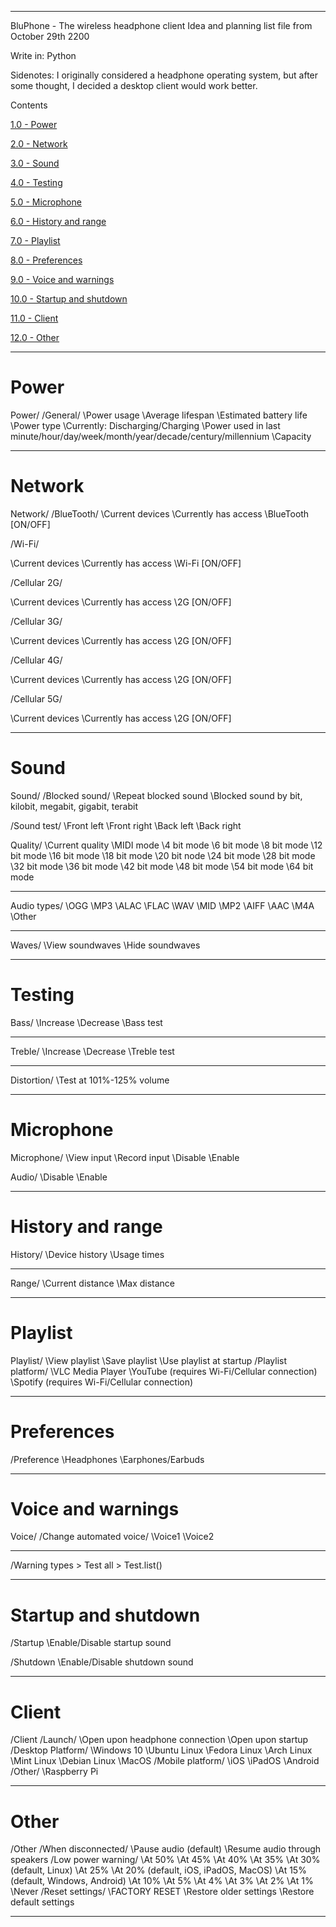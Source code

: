 
***

BluPhone - The wireless headphone client
Idea and planning list file from October 29th 2200

Write in: Python

Sidenotes:
I originally considered a headphone operating system, but after some thought, I decided a desktop client would work better.

Contents

[1.0 - Power](#Power)

[2.0 - Network](#Network)

[3.0 - Sound](#Sound)

[4.0 - Testing](#Testing)

[5.0 - Microphone](#Microphone)

[6.0 - History and range](#History-and-range)

[7.0 - Playlist](#Playlist)

[8.0 - Preferences](#Preferences)

[9.0 - Voice and warnings](#Voice-and-warnings)

[10.0 - Startup and shutdown](#Startup-and-shutdown)

[11.0 - Client](#Client)

[12.0 - Other](#Other)

***

# Power

Power/
/General/
\Power usage
\Average lifespan
\Estimated battery life
\Power type
\Currently: Discharging/Charging
\Power used in last minute/hour/day/week/month/year/decade/century/millennium
\Capacity

***

# Network

Network/
/BlueTooth/
\Current devices
\Currently has access
\BlueTooth [ON/OFF]

/Wi-Fi/

\Current devices
\Currently has access
\Wi-Fi [ON/OFF]

/Cellular 2G/

\Current devices
\Currently has access
\2G [ON/OFF]

/Cellular 3G/

\Current devices
\Currently has access
\2G [ON/OFF]

/Cellular 4G/

\Current devices
\Currently has access
\2G [ON/OFF]

/Cellular 5G/

\Current devices
\Currently has access
\2G [ON/OFF]

***

# Sound

Sound/
/Blocked sound/
\Repeat blocked sound
\Blocked sound by bit, kilobit, megabit, gigabit, terabit

/Sound test/
\Front left
\Front right
\Back left
\Back right

Quality/
\Current quality
\MIDI mode
\4 bit mode
\6 bit mode
\8 bit mode
\12 bit mode
\16 bit mode
\18 bit mode
\20 bit node
\24 bit mode
\28 bit mode
\32 bit mode
\36 bit mode
\42 bit mode
\48 bit mode
\54 bit mode
\64 bit mode

***

Audio types/
\OGG
\MP3
\ALAC
\FLAC
\WAV
\MID
\MP2
\AIFF
\AAC
\M4A
\Other

***

Waves/
\View soundwaves
\Hide soundwaves

***

# Testing

Bass/
\Increase
\Decrease
\Bass test

***

Treble/
\Increase
\Decrease
\Treble test

***

Distortion/
\Test at 101%-125% volume

***

# Microphone

Microphone/
\View input
\Record input
\Disable
\Enable

Audio/
\Disable
\Enable

***

# History and range

History/
\Device history
\Usage times

***

Range/
\Current distance
\Max distance

***

# Playlist

Playlist/
\View playlist
\Save playlist
\Use playlist at startup
/Playlist platform/
\VLC Media Player
\YouTube (requires Wi-Fi/Cellular connection)
\Spotify (requires Wi-Fi/Cellular connection)

***

# Preferences

/Preference
\Headphones
\Earphones/Earbuds

***

# Voice and warnings

Voice/
/Change automated voice/
\Voice1
\Voice2

***

/Warning types
\> Test all
\> Test.list()

***

# Startup and shutdown

/Startup
\Enable/Disable startup sound

/Shutdown
\Enable/Disable shutdown sound

***

# Client

/Client
/Launch/
\Open upon headphone connection
\Open upon startup
/Desktop Platform/
\Windows 10
\Ubuntu Linux
\Fedora Linux
\Arch Linux
\Mint Linux
\Debian Linux
\MacOS
/Mobile platform/
\iOS
\iPadOS
\Android
/Other/
\Raspberry Pi

***

# Other

/Other
/When disconnected/
\Pause audio (default)
\Resume audio through speakers
/Low power warning/
\At 50%
\At 45%
\At 40%
\At 35%
\At 30% (default, Linux)
\At 25%
\At 20% (default, iOS, iPadOS, MacOS)
\At 15% (default, Windows, Android)
\At 10%
\At 5%
\At 4%
\At 3%
\At 2%
\At 1%
\Never
/Reset settings/
\FACTORY RESET
\Restore older settings
\Restore default settings

***
